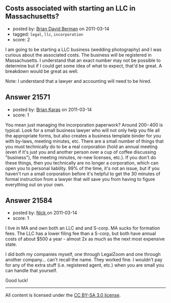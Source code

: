 ## Costs associated with starting an LLC in Massachusetts?

- posted by: [Brian David Berman](https://stackexchange.com/users/-1/8620-brian-david-berman) on 2011-03-14
- tagged: `legal`, `llc`, `incorporation`
- score: 2

I am going to be starting a LLC business (wedding photography) and I was curious about the associated costs. The business will be registered in Massachusetts. I understand that an exact number may not be possible to determine but if I could get some idea of what to expect, that'd be great. A breakdown would be great as well.

Note: I understand that a lawyer and accounting will need to be hired.



## Answer 21571

- posted by: [Brian Karas](https://stackexchange.com/users/-1/8465-brian-karas) on 2011-03-14
- score: 1

You mean just managing the incorporation paperwork?  Around $200-$400 is typical.  Look for a small business lawyer who will not only help you file all the appropriate forms, but also creates a business template binder for you with by-laws, meeting minutes, etc.  There are a small number of things that you must technically do to be a real corporation (hold an annual meeting (even if it's just you and another person over a cup of coffee discussing "business"), file meeting minutes, re-new licenses, etc.).  If you don't do these things, then you technically are no longer a corporation, which can open you to personal liability.  99% of the time, it's not an issue, but if you haven't run a small corporation before it's helpful to get the 30 minutes of formal instruction from a lawyer that will save you from having to figure everything out on your own.


## Answer 21584

- posted by: [Nick ](https://stackexchange.com/users/-1/1502-nick) on 2011-03-14
- score: 1

I live in MA and own both an LLC and and S-corp. MA sucks for formation fees. The LLC has a lower filing fee than a S-corp, but both have annual costs of about $500 a year - almost 2x as much as the next most expensive state. 

I did both my companies myself, one through LegalZoom and one through another company... can't recall the name. They worked fine. I wouldn't pay for any of the extra stuff (i.e. registered agent, etc.) when you are small you can handle that yourself. 

Good luck! 



---

All content is licensed under the [CC BY-SA 3.0 license](https://creativecommons.org/licenses/by-sa/3.0/).
